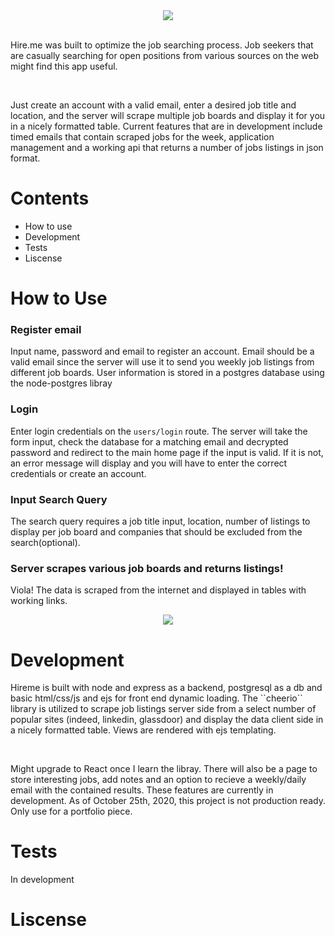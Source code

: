 <div align='center'>
<img src='https://github.com/ianmat55/HireMe/blob/master/public/img/hireme_logo.png'>
</div>
<br>
<div>
<p> Hire.me was built to optimize the job searching process. Job seekers that are casually searching for open positions from various sources on the web might find this app useful. </p> 
<br />
<p> Just create an account with a valid email, enter a desired job title and location, and the server will scrape multiple job boards and display it for you in a nicely formatted table. Current features that are in development include timed emails that contain scraped jobs for the week, application management and a working api that returns a number of jobs listings in json format. </p>
<div>
 
# Contents
- How to use
- Development
- Tests
- Liscense 
 
# How to Use

### Register email
Input name, password and email to register an account. Email should be a valid email since the server will use it to send you weekly job listings from different job boards. User information is stored in a postgres database using the node-postgres libray </p> 

### Login
Enter login credentials on the ``users/login`` route. The server will take the form input, check the database for a matching email and decrypted password and redirect to the main home page if the input is valid. If it is not, an error message will display and you will have to enter the correct credentials or create an account. 

### Input Search Query
The search query requires a job title input, location, number of listings to display per job board and companies that should be excluded from the search(optional). 

### Server scrapes various job boards and returns listings!
Viola! The data is scraped from the internet and displayed in tables with working links.

<div align='center'>
<img src='https://github.com/ianmat55/HireMe/blob/master/public/img/hireme_searchresults.png'>
</div>

# Development
<div>
<p> Hireme is built with node and express as a backend, postgresql as a db and basic html/css/js and ejs for front end dynamic loading. The ``cheerio`` library is utilized to scrape job listings server side from a select number of popular sites (indeed, linkedin, glassdoor) and display the data client side in a nicely formatted table. Views are rendered with ejs templating. </p> 
<br />
<p> Might upgrade to React once I learn the libray. There will also be a page to store interesting jobs, add notes and an option to recieve a weekly/daily email with the contained results. These features are currently in development. As of October 25th, 2020, this project is not production ready. Only use for a portfolio piece. </p> 
<div>
 
# Tests
In development

# Liscense 
